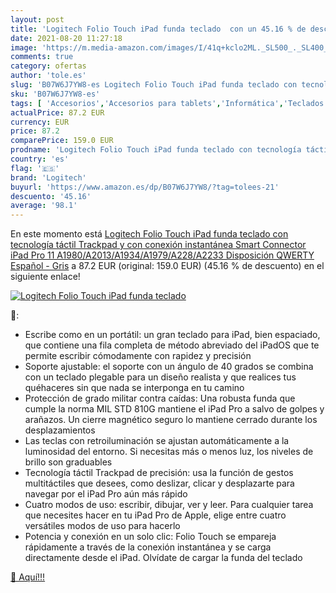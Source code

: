 ```yaml
---
layout: post
title: 'Logitech Folio Touch iPad funda teclado  con un 45.16 % de descuento'
date: 2021-08-20 11:27:18
image: 'https://m.media-amazon.com/images/I/41q+kclo2ML._SL500_._SL400_.jpg'
comments: true
category: ofertas
author: 'tole.es'
slug: 'B07W6J7YW8-es Logitech Folio Touch iPad funda teclado con tecnología...'
sku: 'B07W6J7YW8-es'
tags: [ 'Accesorios','Accesorios para tablets','Informática','Teclados para tablets','ipad','logitech', ]
actualPrice: 87.2 EUR
currency: EUR
price: 87.2
comparePrice: 159.0 EUR
prodname: 'Logitech Folio Touch iPad funda teclado con tecnología táctil Trackpad y con conexión instantánea Smart Connector iPad Pro 11    A1980/A2013/A1934/A1979/A228/A2233   Disposición QWERTY Español - Gris'
country: 'es'
flag: '🇪🇸'
brand: 'Logitech'
buyurl: 'https://www.amazon.es/dp/B07W6J7YW8/?tag=tolees-21'
descuento: '45.16'
average: '98.1'
---
```


En este momento está [Logitech Folio Touch iPad funda teclado con tecnología táctil Trackpad y con conexión instantánea Smart Connector iPad Pro 11    A1980/A2013/A1934/A1979/A228/A2233   Disposición QWERTY Español - Gris](https://www.amazon.es/dp/B07W6J7YW8/?tag=tolees-21) a 87.2 EUR (original: 159.0 EUR) (45.16 %  de descuento) en el siguiente enlace!

[![Logitech Folio Touch iPad funda teclado ](https://m.media-amazon.com/images/I/41q+kclo2ML._SL500_._SL400_.jpg)](https://www.amazon.es/dp/B07W6J7YW8/?tag=tolees-21)

🔎:

- Escribe como en un portátil: un gran teclado para iPad, bien espaciado, que contiene una fila completa de método abreviado del iPadOS que te permite escribir cómodamente con rapidez y precisión
- Soporte ajustable: el soporte con un ángulo de 40 grados se combina con un teclado plegable para un diseño realista y que realices tus quéhaceres sin que nada se interponga en tu camino
- Protección de grado militar contra caídas: Una robusta funda que cumple la norma MIL STD 810G mantiene el iPad Pro a salvo de golpes y arañazos. Un cierre magnético seguro lo mantiene cerrado durante los desplazamientos
- Las teclas con retroiluminación se ajustan automáticamente a la luminosidad del entorno. Si necesitas más o menos luz, los niveles de brillo son graduables
- Tecnología táctil Trackpad de precisión: usa la función de gestos multitáctiles que desees, como deslizar, clicar y desplazarte para navegar por el iPad Pro aún más rápido
- Cuatro modos de uso: escribir, dibujar, ver y leer. Para cualquier tarea que necesites hacer en tu iPad Pro de Apple, elige entre cuatro versátiles modos de uso para hacerlo
- Potencia y conexión en un solo clic: Folio Touch se empareja rápidamente a través de la conexión instantánea y se carga directamente desde el iPad. Olvídate de cargar la funda del teclado

[🛒 Aquí!!!](https://www.amazon.es/dp/B07W6J7YW8/?tag=tolees-21)
